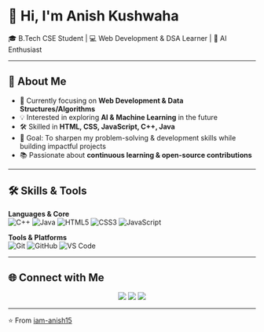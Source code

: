 # 👋 Hi, I'm Anish Kushwaha  

🎓 B.Tech CSE Student | 💻 Web Development & DSA Learner | 🤖 AI Enthusiast  

---

## 🚀 About Me  
- 🌱 Currently focusing on **Web Development & Data Structures/Algorithms**  
- 💡 Interested in exploring **AI & Machine Learning** in the future  
- 🛠 Skilled in **HTML, CSS, JavaScript, C++, Java**  
- 🎯 Goal: To sharpen my problem-solving & development skills while building impactful projects  
- 📚 Passionate about **continuous learning & open-source contributions**  

---

## 🛠️ Skills & Tools  

**Languages & Core**  
![C++](https://img.shields.io/badge/C++-00599C?style=for-the-badge&logo=cplusplus&logoColor=white)
![Java](https://img.shields.io/badge/Java-ED8B00?style=for-the-badge&logo=java&logoColor=white)
![HTML5](https://img.shields.io/badge/HTML5-E34F26?style=for-the-badge&logo=html5&logoColor=white)
![CSS3](https://img.shields.io/badge/CSS3-1572B6?style=for-the-badge&logo=css3&logoColor=white)
![JavaScript](https://img.shields.io/badge/JavaScript-F7DF1E?style=for-the-badge&logo=javascript&logoColor=black)

**Tools & Platforms**  
![Git](https://img.shields.io/badge/Git-F05032?style=for-the-badge&logo=git&logoColor=white)
![GitHub](https://img.shields.io/badge/GitHub-100000?style=for-the-badge&logo=github&logoColor=white)
![VS Code](https://img.shields.io/badge/VSCode-0078d7?style=for-the-badge&logo=visual%20studio%20code&logoColor=white)

---

## 🌐 Connect with Me  

<p align="center">
  <a href="www.linkedin.com/in/anish-kushwaha15"><img src="https://img.shields.io/badge/LinkedIn-blue?style=for-the-badge&logo=linkedin"></a>
  <a href="mailto:iam.anishkushwaha@gmail.com"><img src="https://img.shields.io/badge/Email-D14836?style=for-the-badge&logo=gmail&logoColor=white"></a>
  <a href="https://github.com/iam-anish15"><img src="https://img.shields.io/badge/GitHub-000?style=for-the-badge&logo=github&logoColor=white"></a>
</p>

---

⭐️ From [iam-anish15](https://github.com/iam-anish15)  
